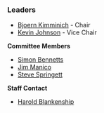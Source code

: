 ### Leaders

* [Bjoern Kimminich](mailto:bjoern.kimminich@owasp.org) - Chair
* [Kevin Johnson](mailto:kevin.johnson@owasp.org) - Vice Chair

**Committee Members**
* [Simon Bennetts](mailto:psiinon@gmail.com)
* [Jim Manico](mailto:jim.manico@owasp.org)
* [Steve Springett](mailto:steve.springett@owasp.org)

**Staff Contact**
* [Harold Blankenship](mailto:harold.blankenship@owasp.com)

